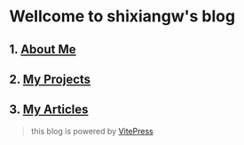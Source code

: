 # Wellcome to shixiangw's blog



## 1. [About Me](/about)
## 2. [My Projects](/projects)
## 3. [My Articles](/articles)






> this blog is powered by [VitePress](https://vitepress.dev/zh/guide/what-is-vitepress)


